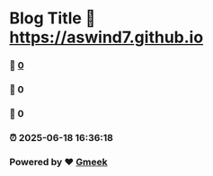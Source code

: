 # Blog Title :link: https://aswind7.github.io 
### :page_facing_up: [0](https://aswind7.github.io/tag.html) 
### :speech_balloon: 0 
### :hibiscus: 0 
### :alarm_clock: 2025-06-18 16:36:18 
### Powered by :heart: [Gmeek](https://github.com/Meekdai/Gmeek)
